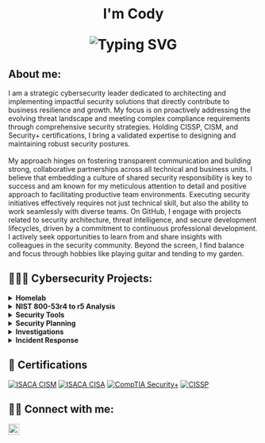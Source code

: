<h1 align="center">I'm Cody<br/>
<p align="center">
  <img src="https://readme-typing-svg.demolab.com?font=Fira+Code&pause=1000&color=22D3EE&center=true&vCenter=true&width=435&lines=Security+Analyst;Always+Learning;Cybersecurity+Professional;Policy+Creator;Privacy+Specialist;Incident+Responder;Risk+Mitigator;Blue+Teamer" alt="Typing SVG"/>
</p>


<h2> About me:</h2>

I am a strategic cybersecurity leader dedicated to architecting and implementing impactful security solutions that directly contribute to business resilience and growth. My focus is on proactively addressing the evolving threat landscape and meeting complex compliance requirements through comprehensive security strategies. Holding CISSP, CISM, and Security+ certifications, I bring a validated expertise to designing and maintaining robust security postures.<br/><br/> My approach hinges on fostering transparent communication and building strong, collaborative partnerships across all technical and business units. I believe that embedding a culture of shared security responsibility is key to success and am known for my meticulous attention to detail and positive approach to facilitating productive team environments. Executing security initiatives effectively requires not just technical skill, but also the ability to work seamlessly with diverse teams. On GitHub, I engage with projects related to security architecture, threat intelligence, and secure development lifecycles, driven by a commitment to continuous professional development. I actively seek opportunities to learn from and share insights with colleagues in the security community. Beyond the screen, I find balance and focus through hobbies like playing guitar and tending to my garden.

<h2>👩🏻‍💻 Cybersecurity Projects:</h2>

<details>
  <summary><b>Homelab</b></summary>
  <ul>
    <li><a href="https://github.com/" target="_blank">Helpdesk Homelab</a> - Guided.</li> 
  </ul>
</details>

<details>
  <summary><b>NIST 800-53r4 to r5 Analysis</b></summary>
  <ul>
    <li><a href="https://github.com/" target="_blank">Legal Analysis</a> - transitioning.</li> 
    <li><a href="https://github.com/" target="_blank">Ethics and Cybersecurity</a> - ability.</li>
  </ul>
</details>

<details>
  <summary><b>Security Tools</b></summary>
  <ul>
    <li><a href="https://github.com/codyjkeller/N" target="_blank">Nmap</a> - Used.</li>
    <li><a href="https://github.com/codyjkeller/W" target="_blank">Wireshark</a> - Analyze.</li>
    <li><a href="https://github.com/codyjkeller/S target="_blank">Splunk</a> - Created.</li>
    <li><a href="https://github.com/codyjkeller/N" target="_blank">Nessus</a> - Used.</li>
    <li><a href="https://github.com/codyjkeller/F" target="_blank">Autopsy</a> - Used.</li>
  </ul>
</details>

<details>
  <summary><b>Security Planning</b></summary>
  <ul>
    <li><a href="https://github.com/codyjkeller/" target="_blank">WLAN and Mobile Security Plan</a> - Identified.</li>
  </ul>
</details>

<details>
  <summary><b>Investigations</b></summary>
  <ul>
    <li><a href="https://github.com/codyjkeller/ target="_blank">Investigative Plan of Action</a> - Created .</li>
  </ul>
</details>

<details>
  <summary><b>Incident Response</b></summary>
  <ul>
    <li><a href="https://github.com/codyjkeller/" target="_blank">Analysis Response</a> - Assessed.</li>
  </ul>
</details>
 
<h2>📄 Certifications</h2>

[![ISACA CISM](https://img.shields.io/badge/CompTIA-A+-B31B1B?style=for-the-badge)](https://www.credly.com/badges/58589332-186f-4925-b703-bd7ffe4e9d16)
[![ISACA CISA](https://img.shields.io/badge/CompTIA-Network+-B31B1B?style=for-the-badge)](https://www.credly.com/badges/2ec93ab1-d3a3-403e-a585-c61b520d50f6)
[![CompTIA Security+](https://img.shields.io/badge/CompTIA-Security+-B31B1B?style=for-the-badge)](https://www.credly.com/badges/efb5f21d-3462-4c4f-b407-8ba94155b732)
[![CISSP](https://img.shields.io/badge/ISC²-SSCP-008000?style=for-the-badge)](https://www.credly.com/badges/22c578b6-0bce-4d15-95df-5dccc38878bf)

<h2> 🤳🏻 Connect with me:</h2>

[<img align="left" alt="JoshMadakor | LinkedIn" width="22px" src="https://i.imgur.com/OQUXwNp.jpeg" />][linkedin]

[linkedin]: https://linkedin.com/in/codyjkeller
